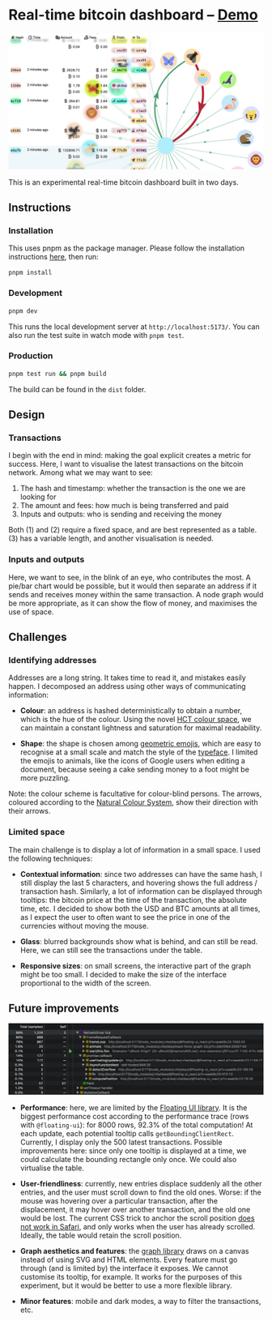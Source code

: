 # Real-time bitcoin dashboard – [Demo](https://bitcoin-dashboard.pages.dev/)

![screenshot](./screenshot.png)

This is an experimental real-time bitcoin dashboard built in two days.

## Instructions

### Installation

This uses pnpm as the package manager. Please follow the installation instructions [here](https://pnpm.io/installation), then run:

```
pnpm install
```

### Development

```sh
pnpm dev
```

This runs the local development server at `http://localhost:5173/`. You can also run the test suite in watch mode with `pnpm test`.

### Production

```sh
pnpm test run && pnpm build
```

The build can be found in the `dist` folder.

## Design

### Transactions

I begin with the end in mind: making the goal explicit creates a metric for success. Here, I want to visualise the latest transactions on the bitcoin network. Among what we may want to see:

1. The hash and timestamp: whether the transaction is the one we are looking for
2. The amount and fees: how much is being transferred and paid
3. Inputs and outputs: who is sending and receiving the money

Both (1) and (2) require a fixed space, and are best represented as a table. (3) has a variable length, and another visualisation is needed.

### Inputs and outputs

Here, we want to see, in the blink of an eye, who contributes the most. A pie/bar chart would be possible, but it would then separate an address if it sends and receives money within the same transaction. A node graph would be more appropriate, as it can show the flow of money, and maximises the use of space.

## Challenges

### Identifying addresses

Addresses are a long string. It takes time to read it, and mistakes easily happen. I decomposed an address using other ways of communicating information:

- **Colour**: an address is hashed deterministically to obtain a number, which is the hue of the colour. Using the novel [HCT colour space](https://material.io/blog/science-of-color-design), we can maintain a constant lightness and saturation for maximal readability.

- **Shape**: the shape is chosen among [geometric emojis](https://toss.im/tossface/all), which are easy to recognise at a small scale and match the style of the [typeface](https://rsms.me/inter/). I limited the emojis to animals, like the icons of Google users when editing a document, because seeing a cake sending money to a foot might be more puzzling.

Note: the colour scheme is facultative for colour-blind persons. The arrows, coloured according to the [Natural Colour System](https://ncscolour.com/ncs/), show their direction with their arrows.

### Limited space

The main challenge is to display a lot of information in a small space. I used the following techniques:

- **Contextual information**: since two addresses can have the same hash, I still display the last 5 characters, and hovering shows the full address / transaction hash. Similarly, a lot of information can be displayed through tooltips: the bitcoin price at the time of the transaction, the absolute time, etc. I decided to show both the USD and BTC amounts at all times, as I expect the user to often want to see the price in one of the currencies without moving the mouse.

- **Glass**: blurred backgrounds show what is behind, and can still be read. Here, we can still see the transactions under the table.

- **Responsive sizes**: on small screens, the interactive part of the graph might be too small. I decided to make the size of the interface proportional to the width of the screen.


## Future improvements

![performance](./performance.png)

- **Performance**: here, we are limited by the [Floating UI library](https://floating-ui.com/). It is the biggest performance cost according to the performance trace (rows with `@floating-ui`): for 8000 rows, 92.3% of the total computation! At each update, each potential tooltip calls `getBoundingClientRect`. Currently, I display only the 500 latest transactions. Possible improvements here: since only one tooltip is displayed at a time, we could calculate the bounding rectangle only once. We could also virtualise the table.

- **User-friendliness**: currently, new entries displace suddenly all the other entries, and the user must scroll down to find the old ones. Worse: if the mouse was hovering over a particular transaction, after the displacement, it may hover over another transaction, and the old one would be lost. The current CSS trick to anchor the scroll position [does not work in Safari](https://caniuse.com/css-overflow-anchor), and only works when the user has already scrolled. Ideally, the table would retain the scroll position.

- **Graph aesthetics and features**: the [graph library](https://vasturiano.github.io/react-force-graph/) draws on a canvas instead of using SVG and HTML elements. Every feature must go through (and is limited by) the interface it exposes. We cannot customise its tooltip, for example. It works for the purposes of this experiment, but it would be better to use a more flexible library.

- **Minor features**: mobile and dark modes, a way to filter the transactions, etc.
